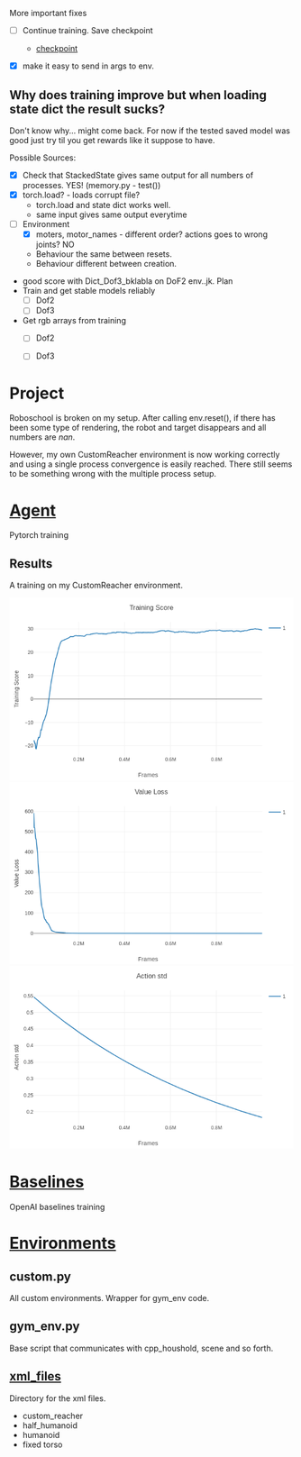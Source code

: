 More important fixes
* [ ] Continue training. Save checkpoint
	* [checkpoint](https://discuss.pytorch.org/t/saving-and-loading-a-model-in-pytorch/2610/3)

* [x] make it easy to send in args to env.


## Why does training improve but when loading state dict the result sucks?

Don't know why... might come back.
For now if the tested saved model was good just try til you get rewards like it suppose to have.

Possible Sources:
* [x] Check that StackedState gives same output for all numbers of processes. YES! (memory.py - test())
*	[x] torch.load? - loads corrupt file?
	* torch.load and state dict works well.
	* same input gives same output everytime
* [ ] Environment
	* [x] moters, motor_names - different order? actions goes to wrong joints? NO
	* Behaviour the same between resets.
	* Behaviour different between creation.


* good score with Dict_Dof3_bklabla on DoF2 env..jk.
Plan
* Train and get stable models reliably
	* [ ] Dof2
	* [ ] Dof3

* Get rgb arrays from training
	* [ ] Dof2
	* [ ] Dof3


Project
==========

Roboschool is broken on my setup.
After calling env.reset(), if there has been some type of rendering, the robot and target disappears and all numbers are *nan*.

However, my own CustomReacher environment is now working correctly and using a single process convergence is easily reached.
There still seems to be something wrong with the multiple process setup.


# [Agent](Agent/)
Pytorch training

## Results
A training on my CustomReacher environment.

![Training rewards](Agent/Result/Dec9/training_score.png)
![Value loss](Agent/Result/Dec9/value_loss.png)
![Action std](Agent/Result/Dec9/action_std.png)


# [Baselines](Baselines/)
OpenAI baselines training

# [Environments](environments/)

##  custom.py

All custom environments. Wrapper for gym_env code.

##  gym_env.py

Base script that communicates with cpp_houshold, scene and so forth.

## [xml_files](environments/xml_files)
Directory for the xml files.

* custom_reacher
* half_humanoid
* humanoid
* fixed torso
